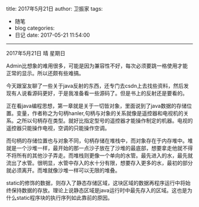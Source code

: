 title: 2017年5月21日
author: 卫振家
tags:
  - 随笔
  - blog
categories:
  - 日记
date: 2017-05-21 11:54:00
---
2017年5月21日 晴 星期日

Admin比想象的难用很多，可能是因为兼容性不好，每次必须要跳一格使用才能正常的显示。所以还颇有些难搞。

今天跟室友聊了一些关于java反射的东西，还专门去csdn上去找些资料，然后发现有人说看源码更好，于是我准备看一些源码了。但是书上的反射还是要看的。

正在看java编程思想，第一章就是关于一切皆对象，里面说到了java数据的存储位置。变量，作者称之为句柄hanler,句柄与对象的关系就像是遥控器和电视机的关系。之所以句柄存在类型。就好比指定型号的遥控器才能操作制定的机器。电视的遥控器只能操作电视，空调的只能操作空调。

而句柄的存储位置也与对象不同，句柄存储在堆栈中，而对象存在于内存堆中。堆就是一个沙堆一样，最开始的那一点沙子放在了沙堆的最底部，想要拿走他就不得不将所有的其他沙子弄走。而堆栈则更像一个单向的水管。最先进入的水，最先就流出了水管。很明显，水管中存入的水十分有限，想要存入更多的水，最初的部分就必须离开。而堆就像沙堆一样可以无限的堆叠。

static的修饰的数据，则存入了静态存储区域，这块区域的数据再程序运行中将始终保持数据的存放。理论上说静态区域是java运行时中最先存入的区域。这也是为什么static程序块的执行序列如此靠前的原因。